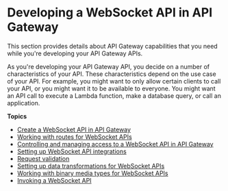 # Developing a WebSocket API in API Gateway<a name="websocket-api-develop"></a>

This section provides details about API Gateway capabilities that you need while you're developing your API Gateway APIs\.

As you're developing your API Gateway API, you decide on a number of characteristics of your API\. These characteristics depend on the use case of your API\. For example, you might want to only allow certain clients to call your API, or you might want it to be available to everyone\. You might want an API call to execute a Lambda function, make a database query, or call an application\.

**Topics**
+ [Create a WebSocket API in API Gateway](apigateway-websocket-api-create-empty-api.md)
+ [Working with routes for WebSocket APIs](websocket-api-develop-routes.md)
+ [Controlling and managing access to a WebSocket API in API Gateway](apigateway-websocket-api-control-access.md)
+ [Setting up WebSocket API integrations](apigateway-websocket-api-integrations.md)
+ [Request validation](websocket-api-request-validation.md)
+ [Setting up data transformations for WebSocket APIs](websocket-api-data-transformations.md)
+ [Working with binary media types for WebSocket APIs](websocket-api-develop-binary-media-types.md)
+ [Invoking a WebSocket API](apigateway-how-to-call-websocket-api.md)